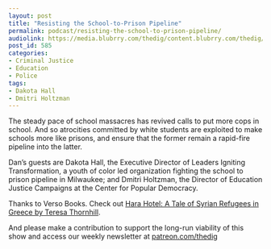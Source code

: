 ```yaml
---
layout: post
title: "Resisting the School-to-Prison Pipeline"
permalink: podcast/resisting-the-school-to-prison-pipeline/
audiolink: https://media.blubrry.com/thedig/content.blubrry.com/thedig/The_Dig_-_EP_115_-_HoltzmanHall.mp3
post_id: 585
categories: 
- Criminal Justice
- Education
- Police
tags: 
- Dakota Hall
- Dmitri Holtzman
---
```


The steady pace of school massacres has revived calls to put more cops in school. And so atrocities committed by white students are exploited to make schools more like prisons, and ensure that the former remain a rapid-fire pipeline into the latter.

Dan’s guests are Dakota Hall, the Executive Director of Leaders Igniting Transformation, a youth of color led organization fighting the school to prison pipeline in Milwaukee; and Dmitri Holtzman, the Director of Education Justice Campaigns at the Center for Popular Democracy.

Thanks to Verso Books. Check out [Hara Hotel: A Tale of Syrian Refugees in Greece by Teresa Thornhill](versobooks.com/books/2713-hara-hotel).

And please make a contribution to support the long-run viability of this show and access our weekly newsletter at [patreon.com/thedig](http://www.patreon.com/TheDig) 
